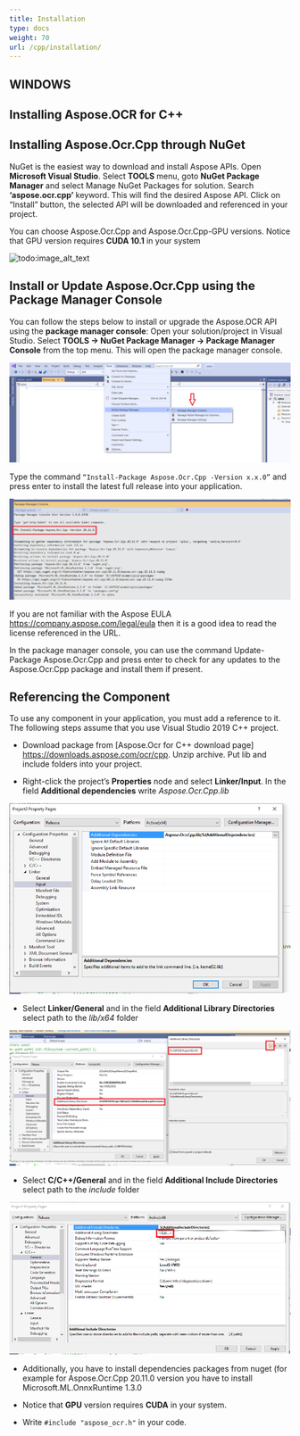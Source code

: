 ```yaml
---
title: Installation
type: docs
weight: 70
url: /cpp/installation/
---
```

## **WINDOWS**

## **Installing Aspose.OCR for C++**

## **Installing Aspose.Ocr.Cpp through NuGet**

NuGet is the easiest way to download and install Aspose APIs. Open **Microsoft Visual Studio**. Select **TOOLS** menu, goto **NuGet Package Manager** and select Manage NuGet Packages for solution. Search **‘aspose.ocr.cpp’** keyword. 
This will find the desired Aspose API. Click on “Install” button, the selected API will be downloaded and referenced in your project.

You can choose Aspose.Ocr.Cpp and Aspose.Ocr.Cpp-GPU versions. Notice that GPU version requires **CUDA 10.1** in your system

![todo:image_alt_text](ex2.bmp)

## **Install or Update Aspose.Ocr.Cpp using the Package Manager Console**

You can follow the steps below to install or upgrade the Aspose.OCR API using the **package manager console**: 
Open your solution/project in Visual Studio. Select **TOOLS -> NuGet Package Manager -> Package Manager Console** from the top menu. This will open the package manager console.

![todo:image_alt_text](ex3.bmp)

Type the command `“Install-Package Aspose.Ocr.Cpp -Version x.x.0”` and press enter to install the latest full release into your application. 

![todo:image_alt_text](ex4.bmp)

If you are not familiar with the Aspose EULA https://company.aspose.com/legal/eula then it is a good idea to read the license referenced in the URL. 

In the package manager console, you can use the command Update-Package Aspose.Ocr.Cpp and press enter to check for any updates to the Aspose.Ocr.Cpp package and install them if present. 

## **Referencing the Component**

To use any component in your application, you must add a reference to it. The following steps assume that you use Visual Studio 2019 C++ project.

 - Download package from [Aspose.Ocr for C++ download page] https://downloads.aspose.com/ocr/cpp. Unzip archive. Put lib and include folders into your project.

 - Right-click the project’s **Properties** node and select **Linker/Input**. In the field **Additional dependencies** write *Aspose.Ocr.Cpp.lib*

![todo:image_alt_text](ex5.png)

 - Select **Linker/General** and in the field **Additional Library Directories** select path to the *lib/x64* folder
 
 ![todo:image_alt_text](ex6.png)
 
 - Select **C/C++/General** and in the field **Additional Include Directories** select path to the *include* folder
 
  ![todo:image_alt_text](ex7.png)

 - Additionally, you have to install dependencies packages from nuget (for example for Aspose.Ocr.Cpp 20.11.0 version you have to install Microsoft.ML.OnnxRuntime 1.3.0

 - Notice that **GPU** version requires **CUDA** in your system.

 - Write `#include "aspose_ocr.h"` in your code.
